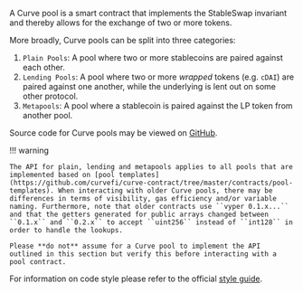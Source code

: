 [//]: # (# Curve StableSwap: Pools)

A Curve pool is a smart contract that implements the StableSwap invariant and thereby allows for the exchange of two or more tokens.

More broadly, Curve pools can be split into three categories:

1. ``Plain Pools``: A pool where two or more stablecoins are paired against each other.
2. ``Lending Pools``: A pool where two or more _wrapped_ tokens (e.g. ``cDAI``) are paired against one another, while the underlying is lent out on some other protocol.
3. ``Metapools``: A pool where a stablecoin is paired against the LP token from another pool.

Source code for Curve pools may be viewed on [GitHub](https://github.com/curvefi/curve-contract/tree/master/contracts).

!!! warning

    The API for plain, lending and metapools applies to all pools that are implemented based on [pool templates](https://github.com/curvefi/curve-contract/tree/master/contracts/pool-templates). When interacting with older Curve pools, there may be differences in terms of visibility, gas efficiency and/or variable naming. Furthermore, note that older contracts use ``vyper 0.1.x...`` and that the getters generated for public arrays changed between ``0.1.x`` and ``0.2.x`` to accept ``uint256`` instead of ``int128`` in order to handle the lookups.

    Please **do not** assume for a Curve pool to implement the API outlined in this section but verify this before interacting with a pool contract.

For information on code style please refer to the official [style guide](https://vyper.readthedocs.io/en/stable/style-guide.html).







